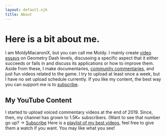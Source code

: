 ```yaml
---
layout: default.njk
title: About
---
```


# Here is a bit about me.

I am MoldyMacaroniX, but you can call me Moldy. I mainly create [video essays]() on Geometry Dash levels, discussing a specific aspect that it either succeeds or fails in and discuss its applications or how to improve them. Aside from these, I make documentaries, [community commentaries](), and just fun videos related to the game. I try to upload at least once a week, but I have no set upload schedule currently. If you like my content, the best way you can support me is to [subscribe]().

## My YouTube Content

I started to upload voiced commentary videos at the end of 2019. Since, then, my channel has grown to 1.5K+ subscribers. (Want to see that number go up? → [Subscribe](!) Here is a [playlist of my best videos](), feel free to give them a watch if you want. You may like what you see!